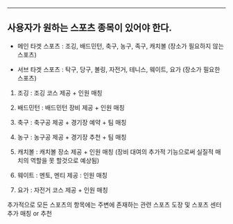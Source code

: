 ****

## 사용자가 원하는 스포츠 종목이 있어야 한다.

- 메인 타겟 스포츠 : 조깅, 배드민턴, 축구, 농구, 족구, 캐치볼 (장소가 필요하지 않는 스포츠)

- 서브 타겟 스포츠 : 탁구, 당구, 볼링, 자전거, 테니스, 웨이트, 요가 (장소가 필요한 스포츠)


1. 조깅 : 조깅 코스 제공 + 인원 매칭

2. 배드민턴 : 배드민턴 장비 제공 + 인원 매칭

3. 축구 : 축구공 제공 + 경기장 예약 + 팀 매칭

4. 농구 : 농구공 제공 + 경기장 추천 + 팀 매칭

6. 캐치볼 : 캐치볼 장소 제공 + 인원 매칭 (장비 대여의 추가적 기능으로써 실질적 매치의 역할을 못 할것으로 예상됨)

7. 웨이트 : 멘토, 멘티 제공 : 인원 매칭

8. 요가 : 자전거 코스 제공 + 인원 매칭

추가적으로 모든 스포츠의 항목에는 주변에 존재하는 관련 스포츠 도장 및 스포츠 센터 추가 매칭 or 추천